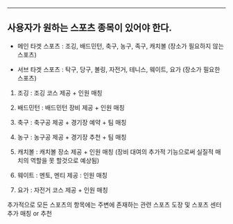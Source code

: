 ****

## 사용자가 원하는 스포츠 종목이 있어야 한다.

- 메인 타겟 스포츠 : 조깅, 배드민턴, 축구, 농구, 족구, 캐치볼 (장소가 필요하지 않는 스포츠)

- 서브 타겟 스포츠 : 탁구, 당구, 볼링, 자전거, 테니스, 웨이트, 요가 (장소가 필요한 스포츠)


1. 조깅 : 조깅 코스 제공 + 인원 매칭

2. 배드민턴 : 배드민턴 장비 제공 + 인원 매칭

3. 축구 : 축구공 제공 + 경기장 예약 + 팀 매칭

4. 농구 : 농구공 제공 + 경기장 추천 + 팀 매칭

6. 캐치볼 : 캐치볼 장소 제공 + 인원 매칭 (장비 대여의 추가적 기능으로써 실질적 매치의 역할을 못 할것으로 예상됨)

7. 웨이트 : 멘토, 멘티 제공 : 인원 매칭

8. 요가 : 자전거 코스 제공 + 인원 매칭

추가적으로 모든 스포츠의 항목에는 주변에 존재하는 관련 스포츠 도장 및 스포츠 센터 추가 매칭 or 추천